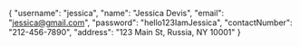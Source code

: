 {
"username": "jessica",
"name": "Jessica Devis",
"email": "jessica@gmail.com",
"password": "hello123IamJessica",
"contactNumber": "212-456-7890",
"address": "123 Main St, Russia, NY 10001"
}
